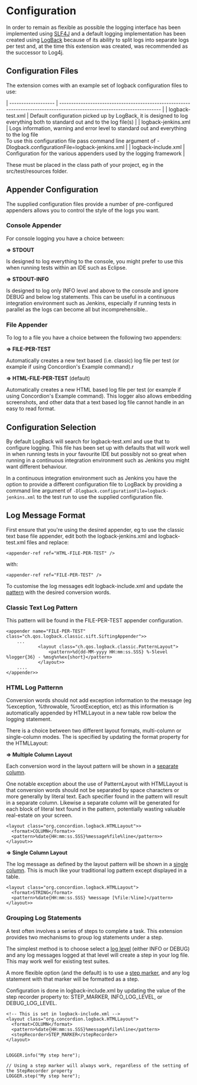 # Configuration

In order to remain as flexible as possible the logging interface has been implemented using [SLF4J](http://slf4j.org) and a default logging implementation has been created using [LogBack](http://logback.qos.ch) because of its ability to split logs into separate logs per test and, at the time this extension was created, was recommended as the successor to Log4j.


## Configuration Files

The extension comes with an example set of logback configuration files to use:

| ------------------- | ------------------------------------------------------------------------------------------------------------------------ |
| logback-test.xml    | Default configuration picked up by LogBack, it is designed to log everything both to standard out and to the log file(s) |
| logback-jenkins.xml | Logs information, warning and error level to standard out and everything to the log file <br/> To use this configuration file pass command line argument of -Dlogback.configurationFile=logback-jenkins.xml |
| logback-include.xml | Configuration for the various appenders used by the logging framework |    


These must be placed in the class path of your project, eg in the src/test/resources folder. 



## Appender Configuration

The supplied configuration files provide a number of pre-configured appenders allows you to control the style of the logs you want.

### Console Appender

For console logging you have a choice between:

**&#8658; STDOUT**

Is designed to log everything to the console, you might prefer to use this when running tests within an IDE such as Eclipse.

**&#8658; STDOUT-INFO**

Is designed to log only INFO level and above to the console and ignore DEBUG and below log statements.  This can be useful in a continuous integration environment such as Jenkins, especially if running tests in parallel as the logs can become all but incomprehensible..

### File Appender

To log to a file you have a choice between the following two appenders:
 
**&#8658; FILE-PER-TEST**

Automatically creates a new text based (i.e. classic) log file per test (or example if using Concordion's Example command).r

**&#8658; HTML-FILE-PER-TEST** (default)

Automatically creates a new HTML based log file per test (or example if using Concordion's Example command).  This logger also allows embedding screenshots, and other data that a text based log file cannot handle in an easy to read format.


## Configuration Selection

By default LogBack will search for logback-test.xml and use that to configure logging.  This file has been set up with defaults that will work well in when running tests in your favourite IDE but possibly not so great when running in a continuous integration environment such as Jenkins you might want different behaviour.  

In a continuous integration environment such as Jenkins you have the option to provide a different configuration file to LogBack by providing a command line argument of `-Dlogback.configurationFile=logback-jenkins.xml` to the test run to use the supplied configuration file.


## Log Message Format

First ensure that you're using the desired appender, eg to use the classic text base file appender, edit both the logback-jenkins.xml and logback-test.xml files and replace: 
 
    <appender-ref ref="HTML-FILE-PER-TEST" />
    
with: 

    <appender-ref ref="FILE-PER-TEST" />


To customise the log messages edit logback-include.xml and update the [pattern](http://logback.qos.ch/manual/layouts.html#ClassicPatternLayout) with the desired conversion words.


### Classic Text Log Pattern

This pattern will be found in the FILE-PER-TEST appender configuration.

    <appender name="FILE-PER-TEST" class="ch.qos.logback.classic.sift.SiftingAppender">>
    	...		
    			<layout class="ch.qos.logback.classic.PatternLayout">
    				<pattern>%d{dd-MM-yyyy HH:mm:ss.SSS} %-5level %logger{36} - %msg%n%ex{short}</pattern> 
    			</layout>>
    	....
    </appender>>


### HTML Log Patternn
Conversion words should not add exception information to the message (eg %exception, %throwable, %rootException, etc) as this information is automatically appended by HTMLLayout in a new table row below the logging statement.

There is a choice between two different layout formats, multi-column or single-column modes.  The is specified by updating the format property for the HTMLLayout:

**&#8658; Multiple Column Layout**

Each conversion word in the layout pattern will be shown in a [separate column](- "c:assertTrue=multiColumnLayout()").  

One notable exception about the use of PatternLayout with HTMLLayout is that conversion words should not be separated by space characters or more generally by literal text. Each specifier found in the pattern will result in a separate column. Likewise a separate column will be generated for each block of literal text found in the pattern, potentially wasting valuable real-estate on your screen.

    <layout class="org.concordion.logback.HTMLLayout">>
      <format>COLUMN</format>>
      <pattern>%date{HH:mm:ss.SSS}%message%file%line</pattern>>
    </layout>>

**&#8658; Single Column Layout**

The log message as defined by the layout pattern will be shown in a [single column](- "c:assertTrue=singleColumnLayout()").  This is much like your traditional log pattern except displayed in a table.

    <layout class="org.concordion.logback.HTMLLayout">
      <format>STRING</format>
      <pattern>%date{HH:mm:ss.SSS} %message [%file:%line]</pattern>
    </layout>>
    
### Grouping Log Statements

A test often involves a series of steps to complete a task.  This extension provides two mechanisms to group log statements under a step.  

The simplest method is to choose select a [log level](- "c:assertTrue=recordStepsUsingLogLevel()") (either INFO or DEBUG) and any log messages logged at that level will create a step in your log file.  This may work well for existing test suites.  

A more flexible option (and the default) is to use a [step marker](- "c:assertTrue=recordStepsUsingStepMarker()"), and any log statement with that marker will be formatted as a step.  

Configuration is done in logback-include.xml by updating the value of the step recorder property to: STEP_MARKER, INFO_LOG_LEVEL, or DEBUG_LOG_LEVEL.

    <!-- This is set in logback-include.xml -->
    <layout class="org.concordion.logback.HTMLLayout">
      <format>COLUMN</format>
      <pattern>%date{HH:mm:ss.SSS}%message%file%line</pattern>
      <stepRecorder>STEP_MARKER</stepRecorder>
    </layout>
    
        
    LOGGER.info("My step here");

    // Using a step marker will always work, regardless of the setting of the StepRecorder property
    LOGGER.step("My step here");
    